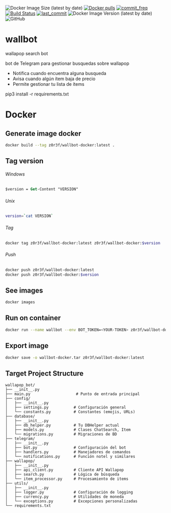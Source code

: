 ![Docker Image Size (latest by date)](https://img.shields.io/docker/image-size/z0r3f/wallbot-docker) [![Docker pulls](https://img.shields.io/docker/pulls/z0r3f/wallbot-docker?style=flat-square)](https://hub.docker.com/r/z0r3f/wallbot-docker)  [![commit_freq](https://img.shields.io/github/commit-activity/m/z0r3f/wallbot?style=flat-square)](https://github.com/z0r3f/wallbot/commits) [![Build Status](https://travis-ci.com/z0r3f/wallbot.svg)](https://travis-ci.com/z0r3f/wallbot)  [![last_commit](https://img.shields.io/github/last-commit/z0r3f/wallbot?style=flat-square)](https://github.com/z0r3f/wallbot/commits) ![Docker Image Version (latest by date)](https://img.shields.io/docker/v/z0r3f/wallbot-docker) ![GitHub](https://img.shields.io/github/license/z0r3f/wallbot)

# wallbot

wallapop search bot

bot de Telegram para gestionar busquedas sobre wallapop

- Notifica cuando encuentra alguna busqueda
- Avisa cuando algún ítem baja de precio
- Permite gestionar tu lista de ítems

pip3 install -r requirements.txt

# Docker

## Generate image docker

```bash
docker build --tag z0r3f/wallbot-docker:latest .
```

## Tag version

###### Windows

```ps
$version = Get-Content "VERSION"
```

###### Unix

```bash
version=`cat VERSION`
```

###### Tag

```bash
docker tag z0r3f/wallbot-docker:latest z0r3f/wallbot-docker:$version
```

###### Push

```bash
docker push z0r3f/wallbot-docker:latest 
docker push z0r3f/wallbot-docker:$version
```

## See images

```bash
docker images
```

## Run on container

```bash
docker run --name wallbot --env BOT_TOKEN=<YOUR-TOKEN> z0r3f/wallbot-docker:latest
```

## Export image

```bash
docker save -o wallbot-docker.tar z0r3f/wallbot-docker:latest
```

## Target Project Structure

```
wallapop_bot/
├── __init__.py
├── main.py                    # Punto de entrada principal
├── config/
│   ├── __init__.py
│   ├── settings.py           # Configuración general
│   └── constants.py          # Constantes (emojis, URLs)
├── database/
│   ├── __init__.py
│   ├── db_helper.py          # Tu DBHelper actual
│   ├── models.py             # Clases ChatSearch, Item
│   └── migrations.py         # Migraciones de BD
├── telegram/
│   ├── __init__.py
│   ├── bot.py                # Configuración del bot
│   ├── handlers.py           # Manejadores de comandos
│   └── notifications.py      # Función notel y similares
├── wallapop/
│   ├── __init__.py
│   ├── api_client.py         # Cliente API Wallapop
│   ├── search.py             # Lógica de búsqueda
│   └── item_processor.py     # Procesamiento de items
├── utils/
│   ├── __init__.py
│   ├── logger.py             # Configuración de logging
│   ├── currency.py           # Utilidades de moneda
│   └── exceptions.py         # Excepciones personalizadas
└── requirements.txt
```